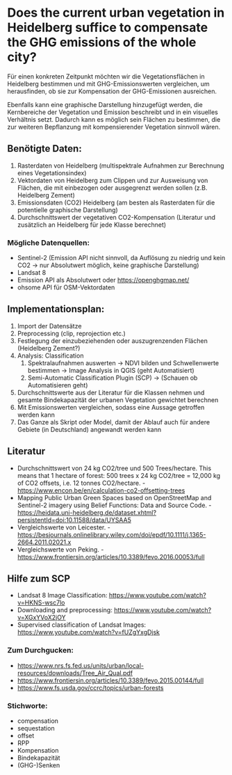 # Does the current urban vegetation in Heidelberg suffice to compensate the GHG emissions of the whole city?

Für einen konkreten Zeitpunkt möchten wir die Vegetationsflächen in Heidelberg bestimmen und mit GHG-Emissionswerten vergleichen, um herausfinden, ob sie zur Kompensation der GHG-Emissionen ausreichen.

Ebenfalls kann eine graphische Darstellung hinzugefügt werden, die Kernbereiche der Vegetation und Emission beschreibt und in ein visuelles Verhältnis setzt. Dadurch kann es möglich sein Flächen zu bestimmen, die zur weiteren Bepflanzung mit kompensierender Vegetation sinnvoll wären.

## Benötigte Daten:

1. Rasterdaten von Heidelberg (multispektrale Aufnahmen zur Berechnung eines Vegetationsindex)
2. Vektordaten von Heidelberg zum Clippen und zur Ausweisung von Flächen, die mit einbezogen oder ausgegrenzt werden sollen (z.B. Heidelberg Zement)
4. Emissionsdaten (CO2) Heidelberg (am besten als Rasterdaten für die potentielle graphische Darstellung)
5. Durchschnittswert der vegetativen CO2-Kompensation (Literatur und zusätzlich an Heidelberg für jede Klasse berechnet)

### Mögliche Datenquellen:

- Sentinel-2 (Emission API nicht sinnvoll, da Auflösung zu niedrig und kein CO2 -> nur Absolutwert möglich, keine graphische Darstellung)
- Landsat 8
- Emission API als Absolutwert oder https://openghgmap.net/
- ohsome API für OSM-Vektordaten

## Implementationsplan:

1. Import der Datensätze
2. Preprocessing (clip, reprojection etc.)
3. Festlegung der einzubeziehenden oder auszugrenzenden Flächen (Heidelberg Zement?)
4. Analysis: Classification
   1. Spektralaufnahmen auswerten -> NDVI bilden und Schwellenwerte bestimmen -> Image Analysis in QGIS (geht Automatisiert) 
   2. Semi-Automatic Classification Plugin (SCP) -> (Schauen ob Automatisieren geht)
5. Durchschnittswerte aus der Literatur für die Klassen nehmen und gesamte Bindekapazität der urbanen Vegetation gewichtet berechnen
6. Mit Emissionswerten vergleichen, sodass eine Aussage getroffen werden kann
9. Das Ganze als Skript oder Model, damit der Ablauf auch für andere Gebiete (in Deutschland) angewandt werden kann

## Literatur

- Durchschnittswert von 24 kg CO2/tree und 500 Trees/hectare. This means that 1 hectare of forest: 500 trees x 24 kg CO2/tree = 12,000 kg of CO2 offsets, i.e. 12 tonnes CO2/hectare. - https://www.encon.be/en/calculation-co2-offsetting-trees
- Mapping Public Urban Green Spaces based on OpenStreetMap and Sentinel-2 imagery using Belief Functions: Data and Source Code. - https://heidata.uni-heidelberg.de/dataset.xhtml?persistentId=doi:10.11588/data/UYSAA5
- Vergleichswerte von Leicester. - https://besjournals.onlinelibrary.wiley.com/doi/epdf/10.1111/j.1365-2664.2011.02021.x
- Vergleichswerte von Peking. - https://www.frontiersin.org/articles/10.3389/fevo.2016.00053/full

## Hilfe zum SCP
- Landsat 8 Image Classification: https://www.youtube.com/watch?v=HKNS-wsc7lo
- Downloading and preprocessing: https://www.youtube.com/watch?v=XGxYVoX2jOY
- Supervised classification of Landsat Images: https://www.youtube.com/watch?v=fUZgYxgDjsk

### Zum Durchgucken:

- https://www.nrs.fs.fed.us/units/urban/local-resources/downloads/Tree_Air_Qual.pdf
- https://www.frontiersin.org/articles/10.3389/fevo.2015.00144/full
- https://www.fs.usda.gov/ccrc/topics/urban-forests

### Stichworte:

- compensation
- sequestation
- offset
- RPP
- Kompensation
- Bindekapazität
- (GHG-)Senken
